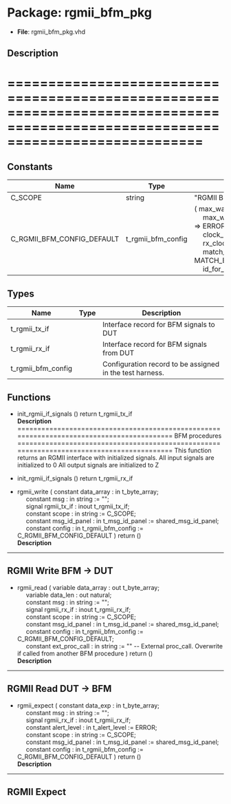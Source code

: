 # Package: rgmii_bfm_pkg

- **File**: rgmii_bfm_pkg.vhd
## Description

================================================================================================================================
================================================================================================================================

## Constants

| Name                       | Type               | Value                                                                                                                                                                                                                                                                                                                                                                                                                                   | Description                                   |
| -------------------------- | ------------------ | --------------------------------------------------------------------------------------------------------------------------------------------------------------------------------------------------------------------------------------------------------------------------------------------------------------------------------------------------------------------------------------------------------------------------------------- | --------------------------------------------- |
| C_SCOPE                    | string             |  "RGMII BFM"                                                                                                                                                                                                                                                                                                                                                                                                                            |                                               |
| C_RGMII_BFM_CONFIG_DEFAULT | t_rgmii_bfm_config |  (     max_wait_cycles          => 10,<br><span style="padding-left:20px">     max_wait_cycles_severity => ERROR,<br><span style="padding-left:20px">     clock_period             => -1 ns,<br><span style="padding-left:20px">     rx_clock_skew            => -1 ns,<br><span style="padding-left:20px">     match_strictness         => MATCH_EXACT,<br><span style="padding-left:20px">     id_for_bfm               => ID_BFM   ) |  Define the default value for the BFM config  |
## Types

| Name               | Type | Description                                                |
| ------------------ | ---- | ---------------------------------------------------------- |
| t_rgmii_tx_if      |      |  Interface record for BFM signals to DUT                   |
| t_rgmii_rx_if      |      |  Interface record for BFM signals from DUT                 |
| t_rgmii_bfm_config |      |  Configuration record to be assigned in the test harness.  |
## Functions
- init_rgmii_if_signals <font id="function_arguments">()</font> <font id="function_return">return t_rgmii_tx_if </font>
</br>**Description**
==========================================================================================
 BFM procedures 
==========================================================================================
 This function returns an RGMII interface with initialized signals.
 All input signals are initialized to 0
 All output signals are initialized to Z

- init_rgmii_if_signals <font id="function_arguments">()</font> <font id="function_return">return t_rgmii_rx_if </font>
- rgmii_write <font id="function_arguments">( constant data_array   : in    t_byte_array;<br><span style="padding-left:20px"> constant msg          : in    string             := "";<br><span style="padding-left:20px"> signal   rgmii_tx_if  : inout t_rgmii_tx_if;<br><span style="padding-left:20px"> constant scope        : in    string             := C_SCOPE;<br><span style="padding-left:20px"> constant msg_id_panel : in    t_msg_id_panel     := shared_msg_id_panel;<br><span style="padding-left:20px"> constant config       : in    t_rgmii_bfm_config := C_RGMII_BFM_CONFIG_DEFAULT ) </font> <font id="function_return">return ()</font>
</br>**Description**
-------------------------------------------------------------------------------------------
 RGMII Write
 BFM -> DUT
-------------------------------------------------------------------------------------------

- rgmii_read <font id="function_arguments">( variable data_array    : out   t_byte_array;<br><span style="padding-left:20px"> variable data_len      : out   natural;<br><span style="padding-left:20px"> constant msg           : in    string             := "";<br><span style="padding-left:20px"> signal   rgmii_rx_if   : inout t_rgmii_rx_if;<br><span style="padding-left:20px"> constant scope         : in    string             := C_SCOPE;<br><span style="padding-left:20px"> constant msg_id_panel  : in    t_msg_id_panel     := shared_msg_id_panel;<br><span style="padding-left:20px"> constant config        : in    t_rgmii_bfm_config := C_RGMII_BFM_CONFIG_DEFAULT;<br><span style="padding-left:20px"> constant ext_proc_call : in    string := ""  -- External proc_call. Overwrite if called from another BFM procedure ) </font> <font id="function_return">return ()</font>
</br>**Description**
-------------------------------------------------------------------------------------------
 RGMII Read
 DUT -> BFM
-------------------------------------------------------------------------------------------

- rgmii_expect <font id="function_arguments">( constant data_exp     : in    t_byte_array;<br><span style="padding-left:20px"> constant msg          : in    string             := "";<br><span style="padding-left:20px"> signal   rgmii_rx_if  : inout t_rgmii_rx_if;<br><span style="padding-left:20px"> constant alert_level  : in    t_alert_level      := ERROR;<br><span style="padding-left:20px"> constant scope        : in    string             := C_SCOPE;<br><span style="padding-left:20px"> constant msg_id_panel : in    t_msg_id_panel     := shared_msg_id_panel;<br><span style="padding-left:20px"> constant config       : in    t_rgmii_bfm_config := C_RGMII_BFM_CONFIG_DEFAULT ) </font> <font id="function_return">return ()</font>
</br>**Description**
-------------------------------------------------------------------------------------------
 RGMII Expect
-------------------------------------------------------------------------------------------

